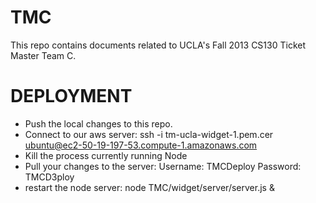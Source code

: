 TMC
===

This repo contains documents related to UCLA's Fall 2013 CS130 Ticket Master Team C.


DEPLOYMENT
==========
- Push the local changes to this repo.
- Connect to our aws server: 				ssh -i tm-ucla-widget-1.pem.cer ubuntu@ec2-50-19-197-53.compute-1.amazonaws.com
- Kill the process currently running Node
- Pull your changes to the server: 			Username: TMCDeploy	Password: TMCD3ploy
- restart the node server: 					node TMC/widget/server/server.js &

